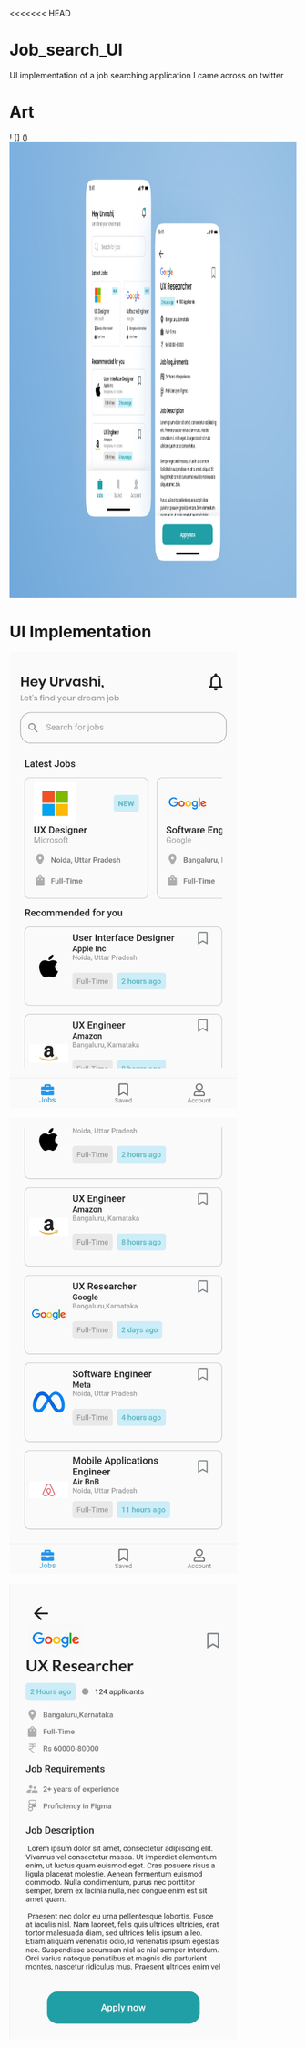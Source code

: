 <<<<<<< HEAD

# Job_search_UI
UI implementation of a job searching application I came across on twitter


# Art
<div>
! [] () 
<img src = "https://github.com/JerryAgbesi/Job_search_UI/blob/main/screenshots/UI%20challenge.jpg" width= "1400px" height= "800px"><img>
</div>

# UI Implementation 

<img src = "https://github.com/JerryAgbesi/Job_search_UI/blob/main/screenshots/Screenshot_20220128_014013.jpg" width= "400px" height= "800px"><img>


<img src = "https://github.com/JerryAgbesi/Job_search_UI/blob/main/screenshots/Screenshot_20220128_014035.jpg" width= "400px" height= "800px"><img>

<img src = "https://github.com/JerryAgbesi/Job_search_UI/blob/main/screenshots/Screenshot_20220128_022529.jpg" width= "400px" height= "800px"><img>



